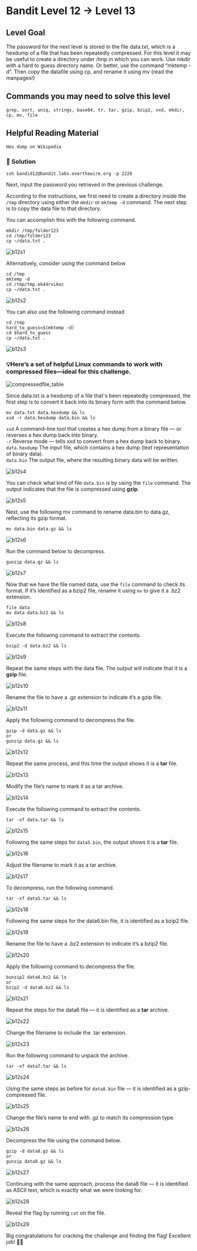 # Bandit Level 12 → Level 13

## Level Goal

The password for the next level is stored in the file data.txt, which is a hexdump of a file that has been repeatedly compressed. For this level it may be useful to create a directory under /tmp in which you can work. Use mkdir with a hard to guess directory name. Or better, use the command “mktemp -d”. Then copy the datafile using cp, and rename it using mv (read the manpages!)

## Commands you may need to solve this level

    grep, sort, uniq, strings, base64, tr, tar, gzip, bzip2, xxd, mkdir, cp, mv, file

## Helpful Reading Material

    Hex dump on Wikipedia


### 🔑 Solution

```
ssh bandid12@bandit.labs.overthewire.org -p 2220
```
Next, input the password you retrieved in the previous challenge.

According to the instructions, we first need to create a directory inside the ``/tmp`` directory using either the `mkdir` or `mktemp -d` command.
The next step is to copy the data file to that directory.

You can accomplish this with the following command.
```
mkdir /tmp/folder123
cd /tmp/folder123
cp ~/data.txt .
```
![b12s1](b12s1.png)

Alternatively, consider using the command below
```
cd /tmp
mktemp -d
cd /tmp/tmp.ek44rvikoc
cp ~/data.txt .
```
![b12s2](b12s2.png)

You can also use the following command instead
```
cd /tmp
hard_to_guess=$(mktemp -d)
cd $hard_to_guess
cp ~/data.txt .
```
![b12s3](b12s3.png)

### 💡Here’s a set of helpful Linux commands to work with compressed files—ideal for this challenge.
![compressedfile_table](compressedfile_table.jpg)

Since data.txt is a hexdump of a file that's been repeatedly compressed, the first step is to convert it back into its binary form with the command below.
```
mv data.txt data.hexdump && ls
xxd -r data.hexdump data.bin && ls
```
`xxd`	A command-line tool that creates a hex dump from a binary file — or reverses a hex dump back into binary.  
``-r``	Reverse mode — tells xxd to convert from a hex dump back to binary.  
`data.hexdump`	The input file, which contains a hex dump (text representation of binary data).  
`data.bin`	The output file, where the resulting binary data will be written.  

![b12s4](b12s4.png)

You can check what kind of file `data.bin` is by using the `file` command. The output indicates that the file is compressed using **gzip**.  

![b12s5](b12s5.png)

Next, use the following mv command to rename data.bin to data.gz, reflecting its gzip format.
```
mv data.bin data.gz && ls
```
![b12s6](b12s6.png)

Run the command below to decompress.
```
gunzip data.gz && ls
```
![b12s7](b12s7.png)

Now that we have the file named data, use the `file` command to check its format. If it’s identified as a bzip2 file, rename it using `mv` to give it a .bz2 extension.

```
file data
mv data data.bz2 && ls
```
![b12s8](b12s8.png)

Execute the following command to extract the contents.
```
bzip2 -d data.bz2 && ls
```
![b12s9](b12s9.png)

Repeat the same steps with the data file. The output will indicate that it is a **gzip** file.

![b12s10](b12s10.png)

Rename the file to have a .gz extension to indicate it’s a gzip file.

![b12s11](b12s11.png)

Apply the following command to decompress the file.
```
gzip -d data.gz && ls
or
gunzip data.gz && ls
```
![b12s12](b12s12.png)

Repeat the same process, and this time the output shows it is a **tar** file.

![b12s13](b12s13.png)

Modify the file’s name to mark it as a tar archive.

![b12s14](b12s14.png)

Execute the following command to extract the contents.
```
tar -xf data.tar && ls
```
![b12s15](b12s15.png)

Following the same steps for `data5.bin`, the output shows it is a **tar** file.

![b12s16](b12s16.png)

Adjust the filename to mark it as a tar archive.

![b12s17](b12s17.png)

To decompress, run the following command.
```
tar -xf data5.tar && ls
```
![b12s18](b12s18.png)

Following the same steps for the data6.bin file, it is identified as a bzip2 file.

![b12s19](b12s19.png)

Rename the file to have a .bz2 extension to indicate it’s a bzip2 file.

![b12s20](b12s20.png)

Apply the following command to decompress the file.
```
bunzip2 data6.bz2 && ls
or 
bzip2 -d data6.bz2 && ls
```
![b12s21](b12s21.png)

Repeat the steps for the data6 file — it is identified as a **tar** archive.

![b12s22](b12s22.png)

Change the filename to include the .tar extension.

![b12s23](b12s23.png)

Run the following command to unpack the archive.
```
tar -xf data7.tar && ls
```
![b12s24](b12s24.png)

Using the same steps as before for `data8.bin` file — it is identified as a gzip-compressed file.

![b12s25](b12s25.png)

Change the file’s name to end with .gz to match its compression type.

![b12s26](b12s26.png)

Decompress the file using the command below.
```
gzip -d data8.gz && ls
or
gunzip data8.gz && ls
```
![b12s27](b12s27.png)

Continuing with the same approach, process the data8 file — it is identified as ASCII text, which is exactly what we were looking for.

![b12s28](b12s28.png)

Reveal the flag by running `cat` on the file.

![b12s29](b12s29.png)

Big congratulations for cracking the challenge and finding the flag! Excellent job! 🎊👏


